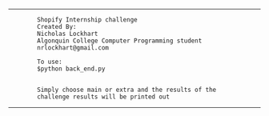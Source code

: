 *************************************************************************

            Shopify Internship challenge
            Created By:
            Nicholas Lockhart
            Algonquin College Computer Programming student
            nrlockhart@gmail.com

            To use:
            $python back_end.py
            

            Simply choose main or extra and the results of the
            challenge results will be printed out

*************************************************************************
